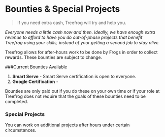 # Bounties & Special Projects

> If you need extra cash, Treefrog will try and help you.

<i>Everyone needs a little cash now and then. Ideally, we have enough extra revenue to afford to have you do out-of-phase projects that benefit Treefrog using your skills, instead of your getting a second job to stay alive.</i> 

Treefrog allows for after-hours work to be done by Frogs in order to collect rewards. These bounties are subject to change.

###Current Bounties Available

1. **Smart Serve** - Smart Serve certification is open to everyone.
2. **Google Certification** - 

Bounties are only paid out if you do these on your own time or if your role at Treefrog does not require that the goals of these bounties need to be completed. 

### Special Projects

You can work on additional projects after hours under certain circumstances.

